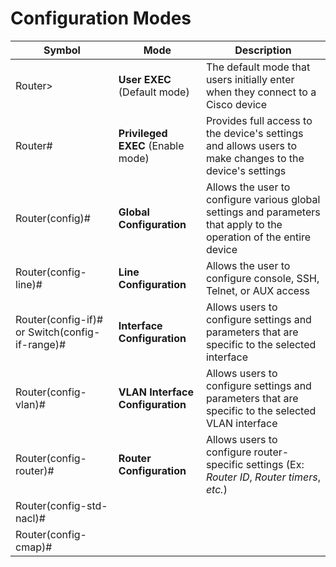 # Configuration Modes

| Symbol                                         | Mode                              | Description                                                                                                          |     
| ---------------------------------------------- | --------------------------------- | -------------------------------------------------------------------------------------------------------------------- | 
| Router>                                        | **User EXEC** (Default mode)      | The default mode that users initially enter when they connect to a Cisco device                                      |     
| Router#                                        | **Privileged EXEC** (Enable mode) | Provides full access to the device's settings and allows users to make changes to the device's settings              |     
| Router(config)#                                | **Global Configuration**          | Allows the user to configure various global settings and parameters that apply to the operation of the entire device |     
| Router(config-line)#                           | **Line Configuration**            | Allows the user to configure console, SSH, Telnet, or AUX access                                                     |     
| Router(config-if)# or Switch(config-if-range)# | **Interface Configuration**       | Allows users to configure settings and parameters that are specific to the selected interface                        |     
| Router(config-vlan)#                           | **VLAN Interface Configuration**   | Allows users to configure settings and parameters that are specific to the selected VLAN interface                                                                                                                     |     
| Router(config-router)# | **Router Configuration** | Allows users to configure router-specific settings (Ex: *Router ID*, *Router timers*, *etc.*) |
| Router(config-std-nacl)# |  |  |
| Router(config-cmap)# |  |  |  
